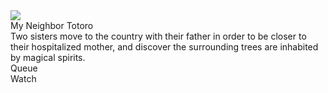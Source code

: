 <div class="ui card" data-html="<div class='header'>User Rating</div><div class='content'><div class='ui star rating'><i class='active icon'></i><i class='active icon'></i><i class='active icon'></i><i class='icon'></i><i class='icon'></i></div></div>">
    <div class="image">
      <img src="/images/movies/totoro-horizontal.jpg">
    </div>
    <div class="content">
      <div class="header">My Neighbor Totoro</div>
      <div class="description">
        Two sisters move to the country with their father in order to be closer to their hospitalized mother, and discover the surrounding trees are inhabited by magical spirits.
      </div>
    </div>
    <div class="ui two bottom attached buttons">
      <div class="ui button">
        <i class="add icon"></i>
        Queue
      </div>
      <div class="ui primary button">
        <i class="play icon"></i>
        Watch
      </div>
    </div>
  </div>

<div class="ui icon button" data-content="The default theme's basic popup removes the pointing arrow." data-variation="basic">
    <i class="add icon"></i>
  </div>
